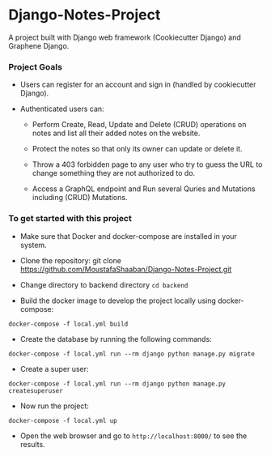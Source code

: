 # Django-Notes-Project

A project built with Django web framework (Cookiecutter Django) and Graphene Django.

###  Project Goals

* Users can register for an account and sign in (handled by cookiecutter Django).

* Authenticated users can:

    * Perform Create, Read, Update and Delete (CRUD) operations on notes and list all their added notes on the website.
    
    * Protect the notes so that only its owner can update or delete it.

    * Throw a 403 forbidden page to any user who try to guess the URL to change something they are not authorized to do.

    * Access a GraphQL endpoint and Run several Quries and Mutations including (CRUD) Mutations.
 


### To get started with this project

* Make sure that Docker and docker-compose are installed in your system.

* Clone the repository: git clone https://github.com/MoustafaShaaban/Django-Notes-Project.git

* Change directory to backend directory ``` cd backend ```

* Build the docker image to develop the project locally using docker-compose:

``` docker-compose -f local.yml build ```

* Create the database by running the following commands:

` docker-compose -f local.yml run --rm django python manage.py migrate `

* Create a super user:

` docker-compose -f local.yml run --rm django python manage.py createsuperuser `

* Now run the project:

``` docker-compose -f local.yml up ```

* Open the web browser and go to ` http://localhost:8000/ ` to see the results.
